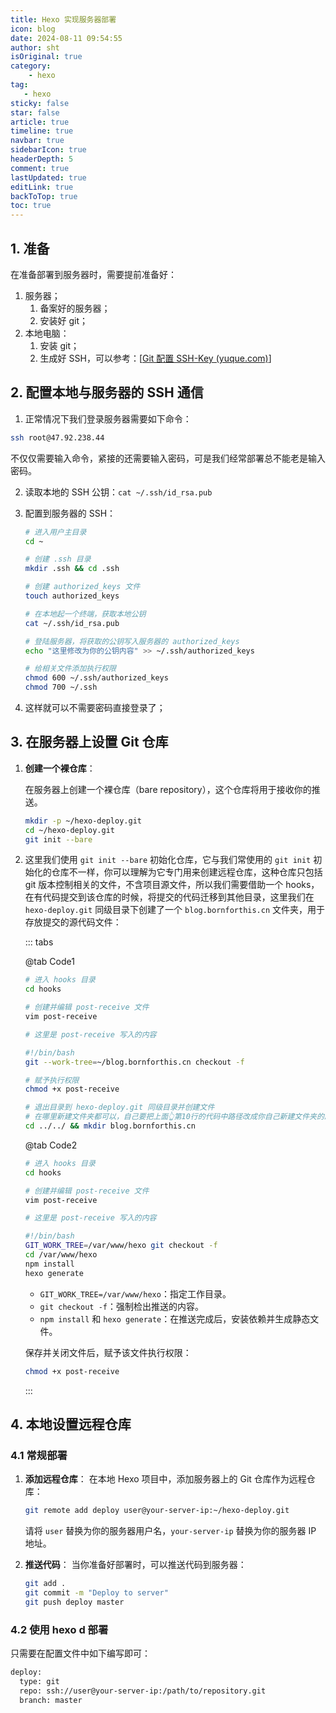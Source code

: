```yaml
---
title: Hexo 实现服务器部署
icon: blog
date: 2024-08-11 09:54:55
author: sht
isOriginal: true
category: 
    - hexo
tag:
   - hexo
sticky: false
star: false
article: true
timeline: true
navbar: true
sidebarIcon: true
headerDepth: 5
comment: true
lastUpdated: true
editLink: true
backToTop: true
toc: true
---
```


## 1. 准备

在准备部署到服务器时，需要提前准备好：

1. 服务器；
    1. 备案好的服务器；
    2. 安装好 git；
2. 本地电脑：
    1. 安装 git；
    2. 生成好 SSH，可以参考：[[Git 配置 SSH-Key (yuque.com)](https://www.yuque.com/aiyuechuang/bfitms/gg9442?singleDoc#)]

## 2. 配置本地与服务器的 SSH 通信

1. 正常情况下我们登录服务器需要如下命令：

```bash
ssh root@47.92.238.44
```

不仅仅需要输入命令，紧接的还需要输入密码，可是我们经常部署总不能老是输入密码。

2. 读取本地的 SSH 公钥：`cat ~/.ssh/id_rsa.pub`

3. 配置到服务器的 SSH：

    ```bash
    # 进入用户主目录
    cd ~
    
    # 创建 .ssh 目录
    mkdir .ssh && cd .ssh
    
    # 创建 authorized_keys 文件
    touch authorized_keys
    
    # 在本地起一个终端，获取本地公钥
    cat ~/.ssh/id_rsa.pub
    
    # 登陆服务器，将获取的公钥写入服务器的 authorized_keys
    echo "这里修改为你的公钥内容" >> ~/.ssh/authorized_keys
    
    # 给相关文件添加执行权限
    chmod 600 ~/.ssh/authorized_keys
    chmod 700 ~/.ssh
    ```

4. 这样就可以不需要密码直接登录了；

## 3. 在服务器上设置 Git 仓库

1. **创建一个裸仓库**：

    在服务器上创建一个裸仓库（bare repository），这个仓库将用于接收你的推送。

    ```bash
    mkdir -p ~/hexo-deploy.git
    cd ~/hexo-deploy.git
    git init --bare
    ```

2. 这里我们使用 `git init --bare` 初始化仓库，它与我们常使用的 `git init` 初始化的仓库不一样，你可以理解为它专门用来创建远程仓库，这种仓库只包括 git 版本控制相关的文件，不含项目源文件，所以我们需要借助一个 hooks，在有代码提交到该仓库的时候，将提交的代码迁移到其他目录，这里我们在 `hexo-deploy.git` 同级目录下创建了一个 `blog.bornforthis.cn` 文件夹，用于存放提交的源代码文件：

    ::: tabs

    @tab Code1

    ```bash
    # 进入 hooks 目录
    cd hooks
    
    # 创建并编辑 post-receive 文件
    vim post-receive
    
    # 这里是 post-receive 写入的内容
    
    #!/bin/bash
    git --work-tree=~/blog.bornforthis.cn checkout -f
    
    # 赋予执行权限
    chmod +x post-receive
    
    # 退出目录到 hexo-deploy.git 同级目录并创建文件
    # 在哪里新建文件夹都可以，自己要把上面👆第10行的代码中路径改成你自己新建文件夹的路径
    cd ../../ && mkdir blog.bornforthis.cn
    ```

    @tab Code2

    ```bash
    # 进入 hooks 目录
    cd hooks
    
    # 创建并编辑 post-receive 文件
    vim post-receive
    
    # 这里是 post-receive 写入的内容
    
    #!/bin/bash
    GIT_WORK_TREE=/var/www/hexo git checkout -f
    cd /var/www/hexo
    npm install
    hexo generate
    ```

    - `GIT_WORK_TREE=/var/www/hexo`：指定工作目录。
    - `git checkout -f`：强制检出推送的内容。
    - `npm install` 和 `hexo generate`：在推送完成后，安装依赖并生成静态文件。

    保存并关闭文件后，赋予该文件执行权限：

    ```bash
    chmod +x post-receive
    ```

    :::

## 4. 本地设置远程仓库

### 4.1 常规部署

1. **添加远程仓库**： 在本地 Hexo 项目中，添加服务器上的 Git 仓库作为远程仓库：

    ```bash
    git remote add deploy user@your-server-ip:~/hexo-deploy.git
    ```

    请将 `user` 替换为你的服务器用户名，`your-server-ip` 替换为你的服务器 IP 地址。

2. **推送代码**： 当你准备好部署时，可以推送代码到服务器：

    ```bash
    git add .
    git commit -m "Deploy to server"
    git push deploy master
    ```

### 4.2 使用 hexo d 部署

只需要在配置文件中如下编写即可：

```bash
deploy:
  type: git
  repo: ssh://user@your-server-ip:/path/to/repository.git
  branch: master
```
